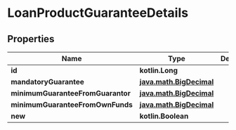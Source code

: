 
# LoanProductGuaranteeDetails

## Properties
| Name | Type | Description | Notes |
| ------------ | ------------- | ------------- | ------------- |
| **id** | **kotlin.Long** |  |  [optional] |
| **mandatoryGuarantee** | [**java.math.BigDecimal**](java.math.BigDecimal.md) |  |  [optional] |
| **minimumGuaranteeFromGuarantor** | [**java.math.BigDecimal**](java.math.BigDecimal.md) |  |  [optional] |
| **minimumGuaranteeFromOwnFunds** | [**java.math.BigDecimal**](java.math.BigDecimal.md) |  |  [optional] |
| **new** | **kotlin.Boolean** |  |  [optional] |



